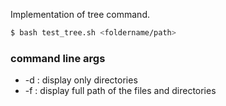 Implementation of tree command.

```bash
$ bash test_tree.sh <foldername/path>
```
### command line args
- -d : display only directories
- -f : display full path of the files and directories

